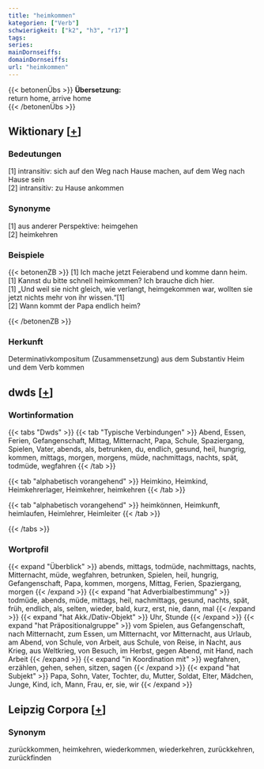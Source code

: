 ```yaml
---
title: "heimkommen"
kategorien: ["Verb"]
schwierigkeit: ["k2", "h3", "r17"]
tags:
series:
mainDornseiffs:
domainDornseiffs:
url: "heimkommen"
---
```


{{< betonenÜbs >}}
**Übersetzung:**  
return  home, arrive home  
{{< /betonenÜbs >}}

## Wiktionary [[+](https://de.wiktionary.org/wiki/heimkommen)]

### Bedeutungen
[1] intransitiv: sich auf den Weg nach Hause machen, auf dem Weg nach Hause sein  
[2] intransitiv: zu Hause ankommen  

### Synonyme
[1] aus anderer Perspektive: heimgehen  
[2] heimkehren  

### Beispiele
{{< betonenZB >}}
[1] Ich mache jetzt Feierabend und komme dann heim.  
[1] Kannst du bitte schnell heimkommen? Ich brauche dich hier.  
[1] „Und weil sie nicht gleich, wie verlangt, heimgekommen war, wollten sie jetzt nichts mehr von ihr wissen.“[1]  
[2] Wann kommt der Papa endlich heim?  

{{< /betonenZB >}}
### Herkunft
Determinativkompositum (Zusammensetzung) aus dem Substantiv Heim und dem Verb kommen  



## dwds [[+](https://www.dwds.de/wb/heimkommen)]

### Wortinformation
{{< tabs "Dwds" >}}
{{< tab "Typische Verbindungen" >}}
Abend, Essen, Ferien, Gefangenschaft, Mittag, Mitternacht, Papa, Schule, Spaziergang, Spielen, Vater, abends, als, betrunken, du, endlich, gesund, heil, hungrig, kommen, mittags, morgen, morgens, müde, nachmittags, nachts, spät, todmüde, wegfahren
{{< /tab >}}

{{< tab "alphabetisch vorangehend" >}}
Heimkino, Heimkind, Heimkehrerlager, Heimkehrer, heimkehren
{{< /tab >}}

{{< tab "alphabetisch vorangehend" >}}
heimkönnen, Heimkunft, heimlaufen, Heimlehrer, Heimleiter
{{< /tab >}}

{{< /tabs >}}

### Wortprofil
{{< expand "Überblick" >}} abends, mittags, todmüde, nachmittags, nachts, Mitternacht, müde, wegfahren, betrunken, Spielen, heil, hungrig, Gefangenschaft, Papa, kommen, morgens, Mittag, Ferien, Spaziergang, morgen {{< /expand >}}
{{< expand "hat Adverbialbestimmung" >}} todmüde, abends, müde, mittags, heil, nachmittags, gesund, nachts, spät, früh, endlich, als, selten, wieder, bald, kurz, erst, nie, dann, mal {{< /expand >}}
{{< expand "hat Akk./Dativ-Objekt" >}} Uhr, Stunde {{< /expand >}}
{{< expand "hat Präpositionalgruppe" >}} vom Spielen, aus Gefangenschaft, nach Mitternacht, zum Essen, um Mitternacht, vor Mitternacht, aus Urlaub, am Abend, von Schule, von Arbeit, aus Schule, von Reise, in Nacht, aus Krieg, aus Weltkrieg, von Besuch, im Herbst, gegen Abend, mit Hand, nach Arbeit {{< /expand >}}
{{< expand "in Koordination mit" >}} wegfahren, erzählen, gehen, sehen, sitzen, sagen {{< /expand >}}
{{< expand "hat Subjekt" >}} Papa, Sohn, Vater, Tochter, du, Mutter, Soldat, Elter, Mädchen, Junge, Kind, ich, Mann, Frau, er, sie, wir {{< /expand >}}

## Leipzig Corpora [[+](https://corpora.uni-leipzig.de/en/res?word=heimkommen&corpusId=deu_newscrawl-public_2018)]


### Synonym
zurückkommen, heimkehren, wiederkommen, wiederkehren, zurückkehren, zurückfinden

